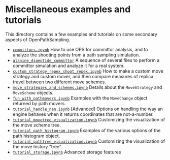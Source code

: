 # Miscellaneous examples and tutorials

This directory contains a few examples and tutorials on some secondary
aspects of OpenPathSampling.

* [`committors.ipynb`](http://github.com/openpathsampling/openpathsampling/blob/master/examples/misc/committors.ipynb)
  How to use OPS for committor analysis, and to analyze the shooting points
  from a path sampling simulation.
* [`alanine_dipeptide_committor`](http://github.com/openpathsampling/openpathsampling/blob/master/examples/misc/alanine_dipeptide_committor/)
  A sequence of several files to perform a committor simulation and analyze
  it for a real system.
* [`custom_strategy_repex_shoot_repex.ipynb`](http://github.com/openpathsampling/openpathsampling/blob/master/examples/misc/custom_strategy_repex_shoot_repex.ipynb)
  How to make a custom move strategy and custom mover, and then compare
  measures of replica travel between two different move schemes.
* [`move_strategies_and_schemes.ipynb`](http://github.com/openpathsampling/openpathsampling/blob/master/examples/misc/move_strategies_and_schemes.ipynb)
  Details about the `MoveStrategy` and `MoveScheme` objects.
* [`fun_with_pathmovers.ipynb`](http://github.com/openpathsampling/openpathsampling/blob/master/examples/misc/fun_with_pathmovers.ipynb)
  Examples with the `MoveChange` object returned by path movers.
* [`tutorial_handle_nan.ipynb`](http://github.com/openpathsampling/openpathsampling/blob/master/examples/misc/tutorial_handle_nan.ipynb)
  [Advanced] Options on handling the way an engine behaves when it returns
  coordinates that are not-a-number.
* [`tutorial_movetree_visualization.ipynb`](http://github.com/openpathsampling/openpathsampling/blob/master/examples/misc/tutorial_movetree_visualization.ipynb)
  Customizing the visualization of the move scheme tree.
* [`tutorial_path_histogram.ipynb`](http://github.com/openpathsampling/openpathsampling/blob/master/examples/misc/tutorial_path_histogram.ipynb)
  Examples of the various options of the path histogram object.
* [`tutorial_pathtree_visualization.ipynb`](http://github.com/openpathsampling/openpathsampling/blob/master/examples/misc/tutorial_pathtree_visualization.ipynb)
  Customizing the visualization of the move history "tree".
* [`tutorial_storage.ipynb`](http://github.com/openpathsampling/openpathsampling/blob/master/examples/misc/tutorial_storage.ipynb)
  Advanced storage features
